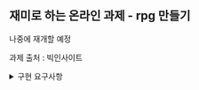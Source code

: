 ## 재미로 하는 온라인 과제 - rpg 만들기
나중에 재개할 예정

과제 출처 : 빅인사이트

<details>
  <summary>구현 요구사항</summary>
  
### OOP Test

#### Introduction
📖 우리는 과제로 게임 프로그래밍을 할 예정입니다.  
아래 설명을 보고 해당 모델을 SOLID 원칙을 준수하여 개발해서 제출 하면 됩니다.  
가능하면 테스트 케이스도( JUnit ) 작성하여 제출 하시오.  
  
전체 기능을 개발하는 것이 목표가 아닌 OOP로 요구사항에 대한 구현에 초점을 맞
춰서 개발하시면 됩니다. (그래픽 적 요소가 없으므로 게임 전체에 대한 구현은 불가)
스토리지( DB )가 필요하면 본인이 원하는 스토리지를 사용해도 무관 합니다.  
  
#### 요구 사항
  
#### 1. 종족
📖 게임속 캐릭터는 여러 종족이 있다.  
휴먼  
오크  
엘프  
  
#### 2. 속성
📖 캐릭터의 속성은 아래와 같이 존재 한다.  
더 추가 되어도 상관 없다.  
  
레벨  
몬스터가 죽을 때마다 레벨이 1 씩 상승한다.  
  
HP (생명력)  
HP는 0 이 되면 죽는다.  
  
MP (마나)  
스킬 사용시 필요 하다.   
MP는 스킬 사용시 필요한 마나보다 적거나 0 이 되면 스킬을 사용할 수 없다.  
각각의 스킬에는 MP가 소모되는데 소모되는 MP는 임의로 지정.  
  
공격력  
공격 속도  
방어력  
회피율 (%)  
해당되는 퍼센테이지 수치의 확률로 상대의 공격을 무시한다.  
  
#### 3. 스킬
📖 캐릭터 별로 스킬이 존재 함.  
  
3.1. 공통 스킬
Heal (HP가 오른다)  
Steam (공격력 20% 상승)  
  
3.2. 휴먼 스킬
Guard (방어력 30% 상승)  
  
3.3. 엘프 스킬
Elusion (회피력 30% 상승)  
  
3.4. 오크 스킬
Anger (공격력 50% 상승, 방어력 10% 하락)  
  
3.5. 궁극 스킬
📖 캐릭터는 99레벨이 되면 궁극 스킬을 얻게 된다.  
휴먼  
Invincible (10초 동안 무적이 됨.)  
  
엘프  
Rapid (1분 동안 공격 속도가 500% 상승 한다.)  
  
오크
Frenzy (1분 동안 공격력이 500% 상승 한다.)  
  
#### 4. 무기
📖 캐릭터별 무기가 존재 함.  
각 무기별로 캐릭터 속성의 수치를 변화시킨다.  
무기를 착용해야 적용되며, 착용하지 않으면 적용되지 않는다.  
  
4.1. 휴먼 (검)  
Short sword  
공격력 +5%  
Long sword  
공격력 +10%  
  
4.2. 엘프 (활)
Short bow  
공격 속도 +5%  
Iron bow  
공격 속도 +10%  
  
4.3. 오크 (도끼, 둔기)
Short Axe  
공격력 +10%  
공격 속도 -5%  
Iron Hammer  
공격력 +20%  
공격 속도 -10%  
  
#### 5. 몬스터
📖 캐릭터가 공격할 몬스터의 속성.  

HP (생명력)  
HP는 0 이 되면 죽는다.  
공격력  
방어력  
  
스킬  
반격 (%)  
30%  
지렁이도 밟으면 꿈틀. 해당되는 퍼센테이지 수치의 확률로 상대에게 반격을 한다.  
본인 공격력의 70% 만큼 대미지를 입힘  
  
#### 6. 구현 액션
📖 아래 요구사항을 구현하세요.  
  
캐릭터는 무기를 착용하여 몬스터에게 공격을 할 수 있다.  
공격 후에는 공격 속도에 따라 딜레이가 발생.  
캐릭터는 본인이 습득한 스킬을 사용할 수 있다.  
몬스터 또한 캐릭터를 공격할 수 있다.  
공격 또는 반격시(몬스터) 대상의 회피율에 따라 무시될 수 있다.  
  
#### 7. 기타
대미지 계산  
본인 공격력 - 대상의 방어력 = 최종 대미지  
마나 소모는 임의로 값을 가진다.  
HP, 공격력, 방어력 등은 임의의 값으로 정한다.  

가산 항목  
본인이 사용한 또는 어필하고 싶은 기술 또는 알고리즘 등이 있다면 README 에 서술해 주세
요.  
DDD 설계 및 OOP ( SOLID )에 기반하여 클래스 설계시 가산점.  
TDD , BDD 베이스로 개발 시 가산점.  
  
평가 항목
요구 사항을 잘 이해하고 구현하였는가?  
기능이 적절하게 동작하는가?  
재사용성과 확장성을 염두하고 코딩을 하였는가?  
OOP 또는 FP 를 이해하여 효율적으로 설계하고 코딩을 하였는가?  
  
</detalis>
